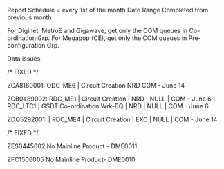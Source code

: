 Report Schedule = every 1st of the month 
Date Range Completed from previous month

For Diginet, MetroE and Gigawave, get only the COM queues in Co-ordination Grp.
For Megapop (CE), get only the COM queues in Pre-configuration Grp.

Data issues:

/* FIXED */

ZCA8160001:
ODC_ME6    | Circuit Creation
NRD
COM - June 14

ZCB0489002:
RDC_ME1    | Circuit Creation          | NRD    | NULL           |
COM - June 6
| RDC_LTC1   | GSDT Co-ordination Wrk-BQ | NRD    | NULL           |
COM - June 6

ZDQ5292001:
| RDC_ME4    | Circuit Creation          | EXC    | NULL           |
COM - June 14

/* FIXED */

ZES0445002
No Mainline Product - DME0011

ZFC1506005
No Mainline Product- DME0010
